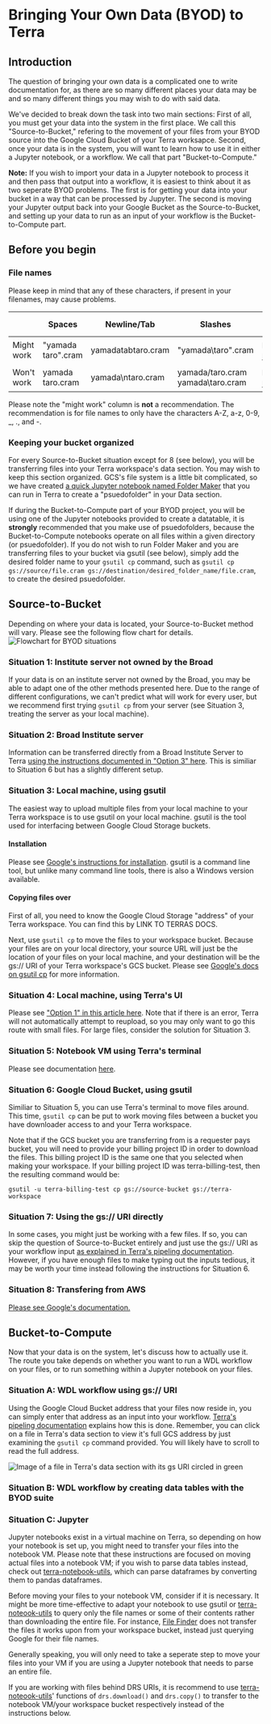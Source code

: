 # Bringing Your Own Data (BYOD) to Terra
## Introduction
The question of bringing your own data is a complicated one to write documentation for, as there are so many different places your data may be and so many different things you may wish to do with said data.

We've decided to break down the task into two main sections: First of all, you must get your data into the system in the first place. We call this "Source-to-Bucket," refering to the movement of your files from your BYOD source into the Google Cloud Bucket of your Terra worksapce. Second, once your data is in the system, you will want to learn how to use it in either a Jupyter notebook, or a workflow. We call that part "Bucket-to-Compute."

**Note:** If you wish to import your data in a Jupyter notebook to process it and then pass that output into a workflow, it is easiest to think about it as two seperate BYOD problems. The first is for getting your data into your bucket in a way that can be processed by Jupyter. The second is moving your Jupyter output back into your Google Bucket as the Source-to-Bucket, and setting up your data to run as an input of your workflow is the Bucket-to-Compute part.

## Before you begin
### File names
Please keep in mind that any of these characters, if present in your filenames, may cause problems.

|            | Spaces             | Newline/Tab  | Slashes                           | Non-ascii      |
|------------|--------------------|-------------------|-----------------------------------|----------------|
| Might work | "yamada taro".cram |   yamadatabtaro.cram      | "yamada\taro".cram                | 山田太郎.cram  |
| Won't work | yamada taro.cram   | yamada\ntaro.cram | yamada/taro.cram yamada\taro.cram | 山田 太郎.cram |

Please note the "might work" column is **not** a recommendation. The recommendation is for file names to only have the characters A-Z, a-z, 0-9, _, ., and -.

### Keeping your bucket organized
For every Source-to-Bucket situation except for 8 (see below), you will be transferring files into your Terra workspace's data section. You may wish to keep this section organized. GCS's file system is a little bit complicated, so we have created [a quick Jupyter notebook named Folder Maker](https://github.com/DataBiosphere/BYOD-to-Terra/blob/master/Folder%20Maker.py) that you can run in Terra to create a "psuedofolder" in your Data section. 

If during the Bucket-to-Compute part of your BYOD project, you will be using one of the Jupyter notebooks provided to create a datatable, it is **strongly** recommended that you make use of psuedofolders, because the Bucket-to-Compute notebooks operate on all files within a given directory (or psuedofolder). If you do not wish to run Folder Maker and you are transferring files to your bucket via gsutil (see below), simply add the desired folder name to your `gsutil cp` command, such as `gsutil cp gs://source/file.cram gs://destination/desired_folder_name/file.cram`, to create the desired psuedofolder.

## Source-to-Bucket
Depending on where your data is located, your Source-to-Bucket method will vary. Please see the following flow chart for details.
![Flowchart for BYOD situations](https://raw.githubusercontent.com/DataBiosphere/BYOD-to-Terra/anvil/BYOD%20-%20Anvil%20numbered.png)

### Situation 1: Institute server not owned by the Broad
If your data is on an institute server not owned by the Broad, you may be able to adapt one of the other methods presented here. Due to the range of different configurations, we can't predict what will work for every user, but we recommend first trying `gsutil cp` from your server (see Situation 3, treating the server as your local machine).

### Situation 2: Broad Institute server
Information can be transferred directly from a Broad Institute Server to Terra [using the instructions documented in "Option 3" here](https://support.terra.bio/hc/en-us/articles/360024056512-Uploading-to-a-workspace-Google-bucket). This is similiar to Situation 6 but has a slightly different setup.

### Situation 3: Local machine, using gsutil
The easiest way to upload multiple files from your local machine to your Terra workspace is to use gsutil on your local machine. gsutil is the tool used for interfacing between Google Cloud Storage buckets.

#### Installation
Please see [Google's instructions for installation](https://cloud.google.com/storage/docs/gsutil_install). gsutil is a command line tool, but unlike many command line tools, there is also a Windows version available.

#### Copying files over
First of all, you need to know the Google Cloud Storage "address" of your Terra workspace. You can find this by LINK TO TERRAS DOCS.

Next, use `gsutil cp` to move the files to your workspace bucket. Because your files are on your local directory, your source URL will just be the location of your files on your local machine, and your destination will be the gs:// URI of your Terra workspace's GCS bucket. Please see [Google's docs on gsutil cp](https://cloud.google.com/storage/docs/gsutil/commands/cp) for more information.

### Situation 4: Local machine, using Terra's UI
Please see ["Option 1" in this article here](https://support.terra.bio/hc/en-us/articles/360024056512-Uploading-to-a-workspace-Google-bucket). Note that if there is an error, Terra will not automatically attempt to reupload, so you may only want to go this route with small files. For large files, consider the solution for Situation 3.

### Situation 5: Notebook VM using Terra's terminal
Please see documentation [here](https://hackmd.io/yXS65cyfTUSY8790vZzThw).

### Situation 6: Google Cloud Bucket, using gsutil
Similiar to Situation 5, you can use Terra's terminal to move files around. This time, `gsutil cp` can be put to work moving files between a bucket you have downloader access to and your Terra workspace.

Note that if the GCS bucket you are transferring from is a requester pays bucket, you will need to provide your billing project ID in order to download the files. This billing project ID is the same one that you selected when making your workspace. If your billing project ID was terra-billing-test, then the resulting command would be:

`gsutil -u terra-billing-test cp gs://source-bucket gs://terra-workspace`

### Situation 7: Using the gs:// URI directly
In some cases, you might just be working with a few files. If so, you can skip the question of Source-to-Bucket entirely and just use the gs:// URI as your workflow input [as explained in Terra's pipeling documentation](https://support.terra.bio/hc/en-us/articles/360026521831-Configure-a-workflow-to-process-your-data#h_d8435f57-4713-40c5-b5af-150f1872057f). However, if you have enough files to make typing out the inputs tedious, it may be worth your time instead following the instructions for Situation 6.

### Situation 8: Transfering from AWS
[Please see Google's documentation.](https://cloud.google.com/migrate/compute-engine/docs/4.8/how-to/migrate-aws-to-gcp/migrating-aws-vms)

## Bucket-to-Compute
Now that your data is on the system, let's discuss how to actually use it. The route you take depends on whether you want to run a WDL workflow on your files, or to run something within a Jupyter notebook on your files.

### Situation A: WDL workflow using gs:// URI
Using the Google Cloud Bucket address that your files now reside in, you can simply enter that address as an input into your workflow. [Terra's pipeling documentation](https://support.terra.bio/hc/en-us/articles/360026521831-Configure-a-workflow-to-process-your-data#h_d8435f57-4713-40c5-b5af-150f1872057f) explains how this is done. Remember, you can click on a file in Terra's data section to view it's full GCS address by just examining the `gsutil cp` command provided. You will likely have to scroll to read the full address.

![Image of a file in Terra's data section with its gs URI circled in green](https://raw.githubusercontent.com/DataBiosphere/BYOD-to-Terra/anvil/getting%20file%20address.png)

### Situation B: WDL workflow by creating data tables with the BYOD suite

### Situation C: Jupyter
Jupyter notebooks exist in a virtual machine on Terra, so depending on how your notebook is set up, you might need to transfer your files into the notebook VM. Please note that these instructions are focused on moving actual files into a notebook VM; if you wish to parse data tables instead, check out [terra-notebook-utils](https://github.com/DataBiosphere/terra-notebook-utils), which can parse dataframes by converting them to pandas dataframes.

Before moving your files to your notebook VM, consider if it is necessary. It might be more time-effective to adapt your notebook to use gsutil or [terra-noteook-utils](https://github.com/DataBiosphere/terra-notebook-utils) to query only the file names or some of their contents rather than downloading the entire file. For instance, [File Finder](https://github.com/DataBiosphere/BYOD-to-Terra/blob/master/File%20Finder.py) does not transfer the files it works upon from your workspace bucket, instead just querying Google for their file names.

Generally speaking, you will only need to take a seperate step to move your files into your VM if you are using a Jupyter notebook that needs to parse an entire file.

If you are working with files behind DRS URIs, it is recommend to use [terra-noteook-utils](https://github.com/DataBiosphere/terra-notebook-utils)' functions of `drs.download()` and `drs.copy()` to transfer to the notebook VM/your workspace bucket respectively instead of the instructions below.